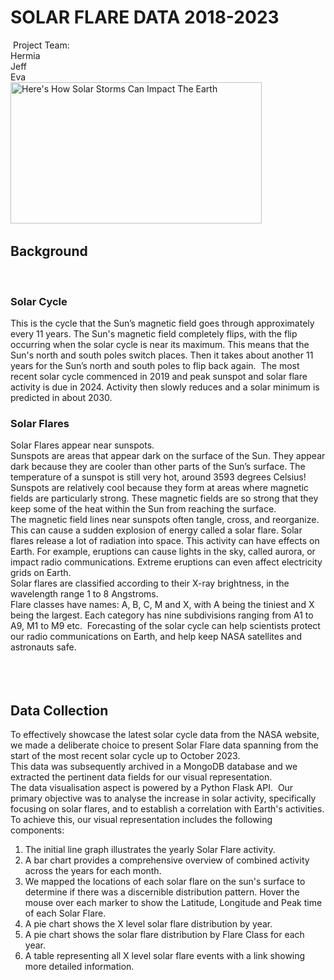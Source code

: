 # SOLAR FLARE DATA 2018-2023
​
Project Team:  
Hermia  
Jeff  
Eva  
​
<img src="https://www.slashgear.com/img/gallery/heres-how-solar-storms-can-impact-the-earth/l-intro-1663205183.jpg" jsaction="VQAsE" class="sFlh5c pT0Scc iPVvYb" style="max-width: 1600px; height: 226px; margin: 0px; width: 402px;" alt="Here's How Solar Storms Can Impact The Earth" jsname="kn3ccd" aria-hidden="false">
​
## Background
​
### Solar Cycle
This is the cycle that the Sun’s magnetic field goes through approximately every 11 years.
The Sun's magnetic field completely flips, with the flip occurring when the solar cycle is near its maximum. This means that the Sun's north and south poles switch places. Then it takes about another 11 years for the Sun’s north and south poles to flip back again.
​
The most recent solar cycle commenced in 2019 and peak sunspot and solar flare activity is due in 2024.
Activity then slowly reduces and a solar minimum is predicted in about 2030.
​
### Solar Flares
Solar Flares appear near sunspots.   
Sunspots are areas that appear dark on the surface of the Sun. They appear dark because they are cooler than other parts of the Sun’s surface. The temperature of a sunspot is still very hot, around 3593 degrees Celsius!  
Sunspots are relatively cool because they form at areas where magnetic fields are particularly strong. These magnetic fields are so strong that they keep some of the heat within the Sun from reaching the surface.  
​
The magnetic field lines near sunspots often tangle, cross, and reorganize. This can cause a sudden explosion of energy called a solar flare. Solar flares release a lot of radiation into space.
This activity can have effects on Earth. For example, eruptions can cause lights in the sky, called aurora, or impact radio communications. Extreme eruptions can even affect electricity grids on Earth.  
​
Solar flares are classified according to their X-ray brightness, in the wavelength range 1 to 8 Angstroms.  
Flare classes have names: A, B, C, M and X, with A being the tiniest and X being the largest. Each category has nine subdivisions ranging from A1 to A9, M1 to M9 etc.
​
Forecasting of the solar cycle can help scientists protect our radio communications on Earth, and help keep NASA satellites and astronauts safe.  
<br>  
​
## Data Collection
To effectively showcase the latest solar cycle data from the NASA website, we made a deliberate choice to present Solar Flare data spanning from the start of the most recent solar cycle up to October 2023.   
This data was subsequently archived in a MongoDB database and we extracted the pertinent data fields for our visual representation.  
The data visualisation aspect is powered by a Python Flask API.
​
Our primary objective was to analyse the increase in solar activity, specifically focusing on solar flares, and to establish a correlation with Earth's activities. To achieve this, our visual representation includes the following components:
​
1. The initial line graph illustrates the yearly Solar Flare activity.
2. A bar chart provides a comprehensive overview of combined activity across the years for each month.
3. We mapped the locations of each solar flare on the sun's surface to determine if there was a discernible distribution pattern. Hover the mouse over each marker to show the Latitude, Longitude and Peak time of each Solar Flare.
4. A pie chart shows the X level solar flare distribution by year.
5. A pie chart shows the solar flare distribution by Flare Class for each year.
6. A table representing all X level solar flare events with a link showing more detailed information.
​
​
​
